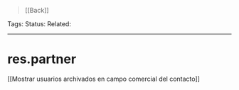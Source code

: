 > [[Back]]

Tags: 
Status: 
Related: 

___

# res.partner

[[Mostrar usuarios archivados en campo comercial del contacto]]